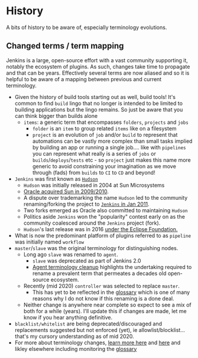 # History

A bits of history to be aware of, especially terminology evolutions.

## Changed terms / term mapping

Jenkins is a large, open-source effort with a vast community supporting it, notably the ecosystem of plugins. As such, changes take time to propagate and that can be years. Effectively several terms are now aliased and so it is helpful to be aware of a mapping between previous and current terminology.

- Given the history of build tools starting out as well, build tools! It's common to find `build` lingo that no longer is intended to be limited to building applications but the lingo remains. So just be aware that you can think bigger than builds alone
  - `items`: a generic term that encompasses `folders`, `projects` and `jobs`
    - `folder` is an `item` to group related `items` like on a filesystem
    - `project` is an evolution of `job` and/or `build` to represent that automations can be vastly more complex than small tasks implied by building an app or running a single job.... like with `pipelines` you can represent what really is a series of `jobs` or `builds`/`deploys`/`tests` etc - so `project` just makes this name more generic to avoid constraining your imagination as we move through (fads) from `builds` to `CI` to `CD` and beyond!
- `Jenkins` was first known as [`Hudson`](https://en.wikipedia.org/wiki/Hudson_(software))
  - `Hudson` was initially released in 2004 at Sun Microsystems
  - [Oracle acquired Sun in 2009/2010](https://en.wikipedia.org/wiki/Sun_acquisition_by_Oracle).
  - A dispute over trademarking the name `Hudson` led to the community renaming/forking the project to [`Jenkins` in Jan 2011](https://en.wikipedia.org/wiki/Hudson_(software)#Hudson%E2%80%93Jenkins_split).
  - Two forks emerged as Oracle also committed to maintaining `Hudson`
  - Politics aside `Jenkins` won the "popularity" contest early on as the community coalesced around the `Jenkins` project (fork).
  - `Hudson`'s last release was in 2016 [under the Eclipse Foundation.](https://en.wikipedia.org/wiki/Hudson_(software)#Move_to_Eclipse_Foundation)
- What is now the predominant platform of plugins referred to as `pipeline` was initially named `workflow`
- `master`/`slave` was the original terminology for distinguishing nodes.
  - Long ago `slave` was renamed to `agent`.
    - `slave` was deprecated as part of Jenkins 2.0
    - [Agent terminology cleanup](https://issues.jenkins.io/browse/JENKINS-42816) highlights the undertaking required to rename a prevalent term that permeates a decades old open-source ecosystem.
  - Recently (mid 2020) `controller` was selected to replace `master`.
    - This has yet to be reflected in the [glossary](https://www.jenkins.io/doc/book/glossary/) which is one of many reasons why I do not know if this renaming is a done deal.
  - Neither change is anywhere near complete so expect to see a mix of both for a while (years). I'll update this if changes are made, let me know if you hear anything definitive.
- `blacklist/whitelist` are being deprecated/discouraged and replacements suggested but not enforced (yet), ie allowlist/blocklist... that's my cursory understanding as of mid 2020.
- For more about terminology changes, [learn more here](https://groups.google.com/g/jenkinsci-dev/c/CLR55wMZwZ8?pli=1) and [here](https://docs.google.com/document/d/11Nr8QpqYgBiZjORplL_3Zkwys2qK1vEvK-NYyYa4rzg/edit#) and likley elsewhere including monitoring the [glossary](https://www.jenkins.io/doc/book/glossary/)
